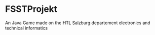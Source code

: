 # FSSTProjekt
An Java Game made on the HTL Salzburg departement electronics and technical informatics

